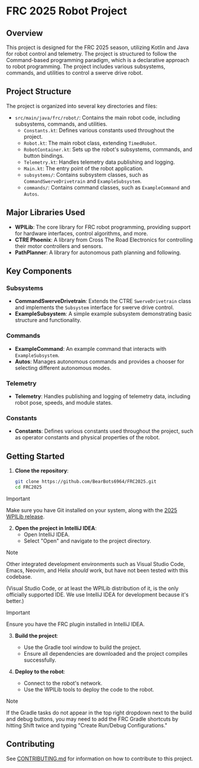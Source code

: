 # FRC 2025 Robot Project

## Overview

This project is designed for the FRC 2025 season, utilizing Kotlin and Java for robot control and
telemetry. The project is structured to follow the Command-based programming paradigm, which is a
declarative approach to robot programming. The project includes various subsystems, commands, and
utilities to control a swerve drive robot.

## Project Structure

The project is organized into several key directories and files:

- `src/main/java/frc/robot/`: Contains the main robot code, including subsystems, commands, and
  utilities.
    - `Constants.kt`: Defines various constants used throughout the project.
    - `Robot.kt`: The main robot class, extending `TimedRobot`.
    - `RobotContainer.kt`: Sets up the robot's subsystems, commands, and button bindings.
    - `Telemetry.kt`: Handles telemetry data publishing and logging.
    - `Main.kt`: The entry point of the robot application.
    - `subsystems/`: Contains subsystem classes, such as `CommandSwerveDrivetrain` and
      `ExampleSubsystem`.
    - `commands/`: Contains command classes, such as `ExampleCommand` and `Autos`.

## Major Libraries Used

- **WPILib**: The core library for FRC robot programming, providing support for hardware interfaces,
  control algorithms, and more.
- **CTRE Phoenix**: A library from Cross The Road Electronics for controlling their motor
  controllers and sensors.
- **PathPlanner**: A library for autonomous path planning and following.

## Key Components

### Subsystems

- **CommandSwerveDrivetrain**: Extends the CTRE `SwerveDrivetrain` class and implements the
  `Subsystem` interface for swerve drive control.
- **ExampleSubsystem**: A simple example subsystem demonstrating basic structure and functionality.

### Commands

- **ExampleCommand**: An example command that interacts with `ExampleSubsystem`.
- **Autos**: Manages autonomous commands and provides a chooser for selecting different autonomous
  modes.

### Telemetry

- **Telemetry**: Handles publishing and logging of telemetry data, including robot pose, speeds, and
  module states.

### Constants

- **Constants**: Defines various constants used throughout the project, such as operator constants
  and physical properties of the robot.

## Getting Started

1. **Clone the repository**:
   ```sh
   git clone https://github.com/BearBots6964/FRC2025.git
   cd FRC2025
   ```
> [!IMPORTANT]
> Make sure you have Git installed on your system, along with the [2025 WPILib release](https://github.com/wpilibsuite/allwpilib/releases).

2. **Open the project in IntelliJ IDEA**:
    - Open IntelliJ IDEA.
    - Select "Open" and navigate to the project directory.
> [!NOTE]
> Other integrated development environments such as Visual Studio Code,
> Emacs, Neovim, and Helix *should* work, but have not been tested with this codebase.
> 
(Visual Studio Code, or at least the WPILib distribution of it,
is the only officially supported IDE. We use IntelliJ IDEA for development because it's better.)

> [!IMPORTANT]
> Ensure you have the FRC plugin installed in IntelliJ IDEA.

3. **Build the project**:
    - Use the Gradle tool window to build the project.
    - Ensure all dependencies are downloaded and the project compiles successfully.

4. **Deploy to the robot**:
    - Connect to the robot's network.
    - Use the WPILib tools to deploy the code to the robot.
> [!NOTE]
> If the Gradle tasks do not appear in the top right dropdown next to the build and debug buttons,
> you may need to add the FRC Gradle shortcuts by hitting Shift twice
> and typing "Create Run/Debug Configurations."

## Contributing
See [CONTRIBUTING.md](doc/CONTRIBUTING.md) for information on how to contribute to this project.